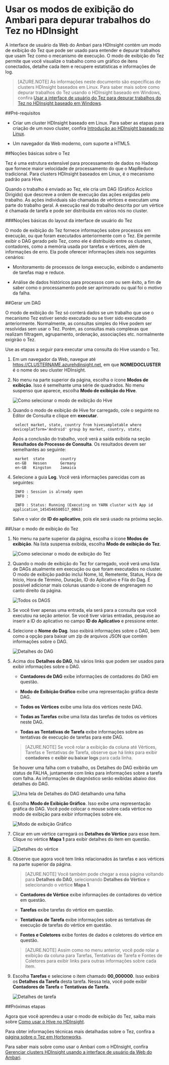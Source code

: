 <properties
pageTitle="Usar o modo de exibição do Ambari Tez com HDInsight | Azure"
description="Saiba como usar o modo de exibição do Ambari Tez para depurar trabalhos do Tez no HDInsight."
services="hdinsight"
documentationCenter=""
authors="Blackmist"
manager="paulettm"
editor="cgronlun"/>

<tags
ms.service="hdinsight"
ms.devlang="na"
ms.topic="article"
ms.tgt_pltfrm="na"
ms.workload="big-data"
ms.date="05/03/2016"
ms.author="larryfr"/>

# Usar os modos de exibição do Ambari para depurar trabalhos do Tez no HDInsight

A interface de usuário da Web do Ambari para HDInsight contém um modo de exibição do Tez que pode ser usado para entender e depurar trabalhos que usam Tez como o mecanismo de execução. O modo de exibição do Tez permite que você visualize o trabalho como um gráfico de itens conectados, detalhe cada item e recupere estatísticas e informações de log.

> [AZURE.NOTE] As informações neste documento são específicas de clusters HDInsight baseados em Linux. Para saber mais sobre como depurar trabalhos do Tez usando o HDInsight baseado em Windows, confira [Usar a interface de usuário do Tez para depurar trabalhos do Tez no HDInsight baseado em Windows](hdinsight-debug-tez-ui.md).

##Pré-requisitos

* Criar um cluster HDInsight baseado em Linux. Para saber as etapas para criação de um novo cluster, confira [Introdução ao HDInsight baseado no Linux](hdinsight-hadoop-linux-tutorial-get-started.md).

* Um navegador da Web moderno, com suporte a HTML5.

##Noções básicas sobre o Tez

Tez é uma estrutura extensível para processamento de dados no Hadoop que fornece maior velocidade de processamento do que o MapReduce tradicional. Para clusters HDInsight baseados em Linux, é o mecanismo padrão para Hive.

Quando o trabalho é enviado ao Tez, ele cria um DAG (Gráfico Acíclico Dirigido) que descreve a ordem de execução das ações exigidas pelo trabalho. As ações individuais são chamadas de vértices e executam uma parte do trabalho geral. A execução real do trabalho descrita por um vértice é chamada de tarefa e pode ser distribuída em vários nós no cluster.

###Noções básicas do layout da interface de usuário do Tez

O modo de exibição do Tez fornece informações sobre processos em execução, ou que foram executados anteriormente com o Tez. Ele permite exibir o DAG gerado pelo Tez, como ele é distribuído entre os clusters, contadores, como a memória usada por tarefas e vértices, além de informações de erro. Ela pode oferecer informações úteis nos seguintes cenários:

* Monitoramento de processos de longa execução, exibindo o andamento de tarefas map e reduce.

* Análise de dados históricos para processos com ou sem êxito, a fim de saber como o processamento pode ser aprimorado ou qual foi o motivo da falha.

##Gerar um DAG

O modo de exibição do Tez só conterá dados se um trabalho que use o mecanismo Tez estiver sendo executado ou se tiver sido executado anteriormente. Normalmente, as consultas simples do Hive podem ser resolvidas sem usar o Tez. Porém, as consultas mais complexas que realizam filtragem, agrupamento, ordenação, associações etc. normalmente exigirão o Tez.

Use as etapas a seguir para executar uma consulta do Hive usando o Tez.

1. Em um navegador da Web, navegue até https://CLUSTERNAME.azurehdinsight.net, em que __NOMEDOCLUSTER__ é o nome do seu cluster HDInsight.

2. No menu na parte superior da página, escolha o ícone __Modos de exibição__. Isso é semelhante uma série de quadrados. No menu suspenso que aparece, escolha __Modo de exibição do Hive__.

    ![Como selecionar o modo de exibição do Hive](./media/hdinsight-debug-ambari-tez-view/selecthive.png)

3. Quando o modo de exibição de Hive for carregado, cole o seguinte no Editor de Consulta e clique em __executar__.

        select market, state, country from hivesampletable where deviceplatform='Android' group by market, country, state;
    
    Após a conclusão do trabalho, você verá a saída exibida na seção __Resultados do Processo de Consulta__. Os resultados devem ser semelhantes ao seguinte:
    
        market  state       country
        en-GB   Hessen      Germany
        en-GB   Kingston    Jamaica
        
4. Selecione a guia __Log__. Você verá informações parecidas com as seguintes:
    
        INFO : Session is already open
        INFO :

        INFO : Status: Running (Executing on YARN cluster with App id application_1454546500517_0063)

    Salve o valor de __ID do aplicativo__, pois ele será usado na próxima seção.

##Usar o modo de exibição do Tez

1. No menu na parte superior da página, escolha o ícone __Modos de exibição__. Na lista suspensa exibida, escolha __Modo de exibição do Tez__.

    ![Como selecionar o modo de exibição do Tez](./media/hdinsight-debug-ambari-tez-view/selecttez.png)

2. Quando o modo de exibição do Tez for carregado, você verá uma lista de DAGs atualmente em execução ou que foram executados no cluster. O modo de exibição padrão inclui Nome, Id, Remetente, Status, Hora de Início, Hora de Término, Duração, ID do Aplicativo e Fila do Dag. É possível adicionar mais colunas usando o ícone de engrenagem no canto direito da página.

    ![Todos os DAGS](./media/hdinsight-debug-ambari-tez-view/alldags.png)

3. Se você tiver apenas uma entrada, ela será para a consulta que você executou na seção anterior. Se você tiver várias entradas, pesquise ao inserir a ID do aplicativo no campo __ID do Aplicativo__ e pressione enter.

4. Selecione o __Nome do Dag__. Isso exibirá informações sobre o DAG, bem como a opção para baixar um zip de arquivos JSON que contêm informações sobre o DAG.

    ![Detalhes do DAG](./media/hdinsight-debug-ambari-tez-view/dagdetails.png)

5. Acima dos __Detalhes do DAG__, há vários links que podem ser usados para exibir informações sobre o DAG.

    * __Contadores de DAG__ exibe informações de contadores do DAG em questão.
    
    * __Modo de Exibição Gráfico__ exibe uma representação gráfica deste DAG.
    
    * __Todos os Vértices__ exibe uma lista dos vértices neste DAG.
    
    * __Todas as Tarefas__ exibe uma lista das tarefas de todos os vértices neste DAG.
    
    * __Todas as Tentativas de Tarefa__ exibe informações sobre as tentativas de execução de tarefas para este DAG.
    
    > [AZURE.NOTE] Se você rolar a exibição da coluna até Vértices, Tarefas e Tentativas de Tarefa, observe que há links para exibir __contadores__ e __exibir ou baixar logs__ para cada linha.

    Se houver uma falha com o trabalho, os Detalhes do DAG exibirão um status de FALHA, juntamente com links para informações sobre a tarefa com falha. As informações de diagnóstico serão exibidas abaixo dos detalhes do DAG.
    
    ![Uma tela de Detalhes do DAG detalhando uma falha](./media/hdinsight-debug-ambari-tez-view/faileddag.png)

7. Escolha __Modo de Exibição Gráfico__. Isso exibe uma representação gráfica do DAG. Você pode colocar o mouse sobre cada vértice no modo de exibição para exibir informações sobre ele.

    ![Modo de exibição Gráfico](./media/hdinsight-debug-ambari-tez-view/dagdiagram.png)

8. Clicar em um vértice carregará os __Detalhes do Vértice__ para esse item. Clique no vértice __Mapa 1__ para exibir detalhes do item em questão.

    ![Detalhes do vértice](./media/hdinsight-debug-ambari-tez-view/vertexdetails.png)

9. Observe que agora você tem links relacionados às tarefas e aos vértices na parte superior da página.

    > [AZURE.NOTE] Você também pode chegar a essa página voltando para __Detalhes do DAG__, selecionando __Detalhes do Vértice__ e selecionando o vértice __Mapa 1__.

    * __Contadores de Vértice__ exibe informações de contadores do vértice em questão.
    
    * __Tarefas__ exibe tarefas do vértice em questão.
    
    * __Tentativas de Tarefa__ exibe informações sobre as tentativas de execução de tarefas do vértice em questão.
    
    * __Fontes e Coletores__ exibe fontes de dados e coletores do vértice em questão.

    > [AZURE.NOTE] Assim como no menu anterior, você pode rolar a exibição da coluna para Tarefas, Tentativas de Tarefa e Fontes de Coletores para exibir links para outras informações sobre cada item.

10. Escolha __Tarefas__ e selecione o item chamado __00\_000000__. Isso exibirá os __Detalhes da Tarefa__ desta tarefa. Nessa tela, você pode exibir __Contadores de Tarefa__ e __Tentativas de Tarefa__.

    ![Detalhes de tarefa](./media/hdinsight-debug-ambari-tez-view/taskdetails.png)

##Próximas etapas

Agora que você aprendeu a usar o modo de exibição do Tez, saiba mais sobre [Como usar o Hive no HDInsight](hdinsight-use-hive.md).

Para obter informações técnicas mais detalhadas sobre o Tez, confira a [página sobre o Tez em Hortonworks](http://hortonworks.com/hadoop/tez/).

Para saber mais sobre como usar o Ambari com o HDInsight, confira [Gerenciar clusters HDInsight usando a interface de usuário da Web do Ambari](hdinsight-hadoop-manage-ambari.md).

<!---HONumber=AcomDC_0504_2016-->